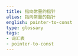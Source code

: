 ```yaml
---
title: 指向常量的指针
alias: 指向常量的指针
english: pointer-to-const
type: glossary
tags:
- 词汇表
- pointer-to-const
---
```


